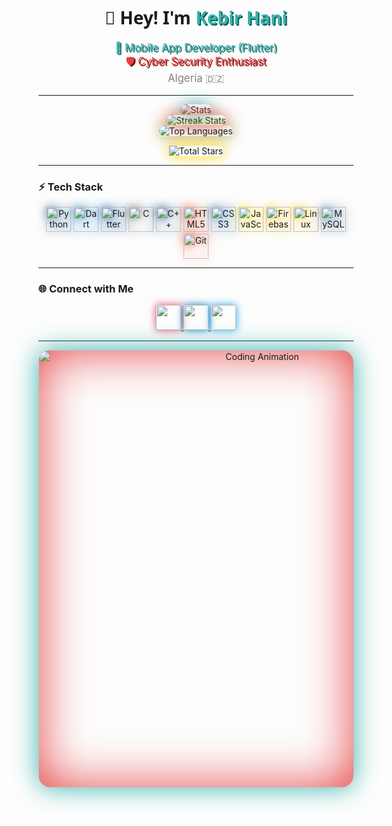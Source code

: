 <h1 align="center" style="font-family: 'Segoe UI', sans-serif; font-weight: 700;">
  👋 Hey! I'm <span style="color:#38b2ac; text-shadow: 2px 2px #0f5c5c;">Kebir Hani</span>
</h1>

<p align="center" style="font-size:1.2em;">
  <span style="color:#38b2ac; text-shadow: 2px 2px #0f5c5c;">🚀 Mobile App Developer (Flutter)</span><br/>
  <span style="color:#e53e3e; text-shadow: 2px 2px #720505;">🛡️ Cyber Security Enthusiast</span><br/>
  <span style="color:#808080;">Algeria 🇩🇿</span>
</p>

---

<div align="center">
  <img src="https://github-readme-stats.vercel.app/api?username=0xPr0f3ss0r&theme=vue-dark&show_icons=true&hide_border=false&count_private=true" alt="Stats" style="border-radius:20px; box-shadow:0 0 25px #38b2ac;"/>
  <br />
  <img src="https://github-readme-streak-stats.herokuapp.com/?user=0xPr0f3ss0r&theme=vue-dark&hide_border=false" alt="Streak Stats" style="border-radius:20px; box-shadow:0 0 25px #e53e3e;"/>
  <br />
  <img src="https://github-readme-stats.vercel.app/api/top-langs/?username=0xPr0f3ss0r&theme=vue-dark&show_icons=true&hide_border=false&layout=compact" alt="Top Languages" style="border-radius:20px; box-shadow:0 0 25px #a89e3b;"/>
  <br />
  
  <!-- 🌟 Total Stars Badge -->
  <img src="https://custom-icon-badges.demolab.com/github/stars/0xPr0f3ss0r?logo=star&color=yellow&style=for-the-badge&label=Total%20Stars" alt="Total Stars" style="margin-top:15px; box-shadow:0 0 20px #FFD700;"/>
</div>

---

### ⚡ Tech Stack

<div align="center">
  <img src="https://cdn.jsdelivr.net/gh/devicons/devicon/icons/python/python-original.svg" height="40" alt="Python" style="filter: drop-shadow(0 0 8px #306998);" />
  <img src="https://cdn.jsdelivr.net/gh/devicons/devicon/icons/dart/dart-original.svg" height="40" alt="Dart" style="filter: drop-shadow(0 0 8px #0175C2);" />
  <img src="https://cdn.jsdelivr.net/gh/devicons/devicon/icons/flutter/flutter-original.svg" height="40" alt="Flutter" style="filter: drop-shadow(0 0 8px #02569B);" />
  <img src="https://cdn.jsdelivr.net/gh/devicons/devicon/icons/c/c-original.svg" height="40" alt="C" style="filter: drop-shadow(0 0 8px #555555);" />
  <img src="https://cdn.jsdelivr.net/gh/devicons/devicon/icons/cplusplus/cplusplus-original.svg" height="40" alt="C++" style="filter: drop-shadow(0 0 8px #004482);" />
  <img src="https://cdn.jsdelivr.net/gh/devicons/devicon/icons/html5/html5-original.svg" height="40" alt="HTML5" style="filter: drop-shadow(0 0 8px #E44D26);" />
  <img src="https://cdn.jsdelivr.net/gh/devicons/devicon/icons/css3/css3-original.svg" height="40" alt="CSS3" style="filter: drop-shadow(0 0 8px #1572B6);" />
  <img src="https://cdn.jsdelivr.net/gh/devicons/devicon/icons/javascript/javascript-original.svg" height="40" alt="JavaScript" style="filter: drop-shadow(0 0 8px #F7DF1E);" />
  <img src="https://cdn.jsdelivr.net/gh/devicons/devicon/icons/firebase/firebase-plain.svg" height="40" alt="Firebase" style="filter: drop-shadow(0 0 8px #FFCA28);" />
  <img src="https://cdn.jsdelivr.net/gh/devicons/devicon/icons/linux/linux-original.svg" height="40" alt="Linux" style="filter: drop-shadow(0 0 8px #FCC624);" />
  <img src="https://cdn.jsdelivr.net/gh/devicons/devicon/icons/mysql/mysql-original.svg" height="40" alt="MySQL" style="filter: drop-shadow(0 0 8px #4479A1);" />
  <img src="https://cdn.jsdelivr.net/gh/devicons/devicon/icons/git/git-original.svg" height="40" alt="Git" style="filter: drop-shadow(0 0 8px #F34F29);" />
</div>

---

### 🌐 Connect with Me

<div align="center">
  <a href="https://www.instagram.com/hani_____kr_/?utm_source=ig_web_button_share_sheet" target="_blank">
    <img src="https://img.shields.io/static/v1?message=Instagram&logo=instagram&label=&color=E4405F&logoColor=white&labelColor=&style=for-the-badge" height="40" style="box-shadow: 0 0 12px #E4405F;"/>
  </a>
  <a href="https://www.linkedin.com/in/kebir-hani" target="_blank">
    <img src="https://img.shields.io/static/v1?message=LinkedIn&logo=linkedin&label=&color=0077B5&logoColor=white&labelColor=&style=for-the-badge" height="40" style="box-shadow: 0 0 12px #0077B5;"/>
  </a>
  <a href="https://x.com/0xM4G1sT3r" target="_blank">
    <img src="https://img.shields.io/static/v1?message=Twitter&logo=twitter&label=&color=1DA1F2&logoColor=white&labelColor=&style=for-the-badge" height="40" style="box-shadow: 0 0 12px #1DA1F2;"/>
  </a>
</div>

---

<div align="center">
  <img width="700" src="https://media4.giphy.com/media/v1.Y2lkPTc5MGI3NjExeDBocThrYzJ2bnN2NW12a3UwZnB1MmZpZmZ3dHgwMGdmMzN6aDR6aSZlcD12MV9pbnRlcm5hbF9naWZfYnlfaWQmY3Q9Zw/MD0svLSDeudszrNrp0/giphy.gif" alt="Coding Animation" style="border-radius:20px; box-shadow: 0 0 40px #38b2ac, 0 0 80px #e53e3e inset;">
</div>
